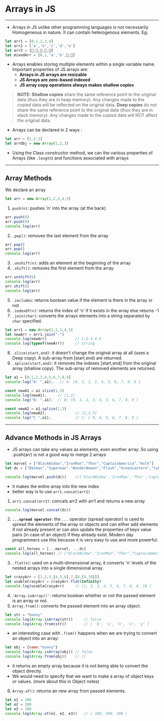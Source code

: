 # Arrays in JS
---

- Arrays in JS unlike other programming languages is not necessarily Homogeneous in nature. It can contain heterogenous elements. Eg: 
```javascript
let arr1 = [0,1,2,3,4]
let arr2 = ['a','b','c','d','e']
let arr3 = [🍍,🍎,🥝,🍌,🍑]
let mixedArr = [0,1,'a','b',🍌,🍑]
```
- Arrays enables storing multiple elements within a single variable name. Important properties of JS arrays are: 
  - **Arrays in JS arrays are resizable**
  - **JS Arrays are zero-based indexed**
  - **JS array copy operations always makes shallow copies**

> **NOTE:** 
> **Shallow copies** share the same reference point to the original data (thus they are in heap memory). Any changes made to the copied data will be reflected on the original data.
> **Deep copies** do not share the same reference point to the original data (thus they are in stack memory). Any changes made to the copied data will NOT affect the original data.

- Arrays can be declared in 2 ways : 
```javascript
let arr = [1,2,3]
let arrObj = new Array(1,2,3)
```
- Using the Class constructor method, we can the various properties of Arrays (like `.length`) and functions associated with arrays 

---

## Array Methods

We declare an array
```javascript
let arr = new Array(1,2,3,4,5)
```

1. `push(n)`: pushes 'n' into the array (at the back)
```javascript
arr.push(6)
arr.push(9)
console.log(arr)
```
2. `.pop()`: removes the last element from the array
```javascript
arr.pop()
arr.pop()
console.log(arr)
```
3. `.unshift(n)`: adds an element at the beginning of the array
4. `.shift()`: removes the first element from the array
```javascript
arr.unshift(6)
console.log(arr)
arr.shift()
console.log(arr)
```
5. `.includes`: returns boolean value if the element is there in the array or not 
6. `.indexOf(n)`: returns the index of 'n' if it exists in the array else returns -1
7. `.join(char)`: converts the arrays elements into a string separated by `char` specified.
```javascript
let arr1 = new Array(1,2,3,4,5)
let newArr = arr1.join("-")
console.log(newArr)             // 1-2-3-4-5
console.log(typeof(newArr))     // string
```
8. `.slice(start,end)`: it doesn't change the original array at all (uses a Deep copy). A sub-array from [start,end) are returned.
9. `.splice(start,end)`: it removes the indexes [start,end] from the original array (shallow copy). The sub-array of removed elements are returned.
```javascript
let a1 = [0,1,2,3,4,5,6,7,8,9]
console.log("A: ",a1);   // A: [0, 1, 2, 3, 4, 5, 6, 7, 8, 9 ]

const newA1 = a1.slice(1,3)
console.log(newA1);     // [1,2]
console.log("B: ",a1);  // B: [0, 1, 2, 3, 4, 5, 6, 7, 8, 9 ]

const newA2 = a1.splice(1,3)    
console.log(newA2);             // [1,2,3]
console.log("C ",a1);           // C: [ 0, 4, 5, 6, 7, 8, 9 ] 
```
---

## Advance Methods in JS Arrays 

- JS arrays can take any values as elements, even another array. So using .push(arr) is not a good way to merge 2 arrays
```javascript
let marvel = ["BlackWidow","IronMan","Thor","CaptainAmerica","Hulk"]
let dc = ["Batman","Superman","WonderWoman","Flash","GreenLantern","Cyborg","Shazam"]

console.log(marvel.push(dc))    //['blackWidow','IronMan','Thor','CaptainAmerica','Hulk',['Batman','Superman','WonderWoman','Flash','GreenLantern','Cyborg','Shazam'] ]
```
- it makes the entire array into the new index 
- better way is to use `arr1.concat(arr2)`

1. `arr1.concat(arr2)`: concats arr2 with arr1 and returns a new array
```javascript
console.log(marvel.concat(dc))
```
2. **`...spread operator`**: the `...` operator (spread operator) is used to spread the elements of the array or objects and can either add elements if not already present or can also update the properties of keys value pairs (in case of an object) if they already exist. Modern day programmers use this because it is very easy to use and more powerful.
```javascript
const all_heroes = [...marvel, ...dc]
console.log(all_heroes) // ["BlackWidow","IronMan","Thor","CaptainAmerica","Hulk","Batman","Superman","WonderWoman","Flash","GreenLantern","Cyborg","Shazam"]
```
3. `.flat(n)`: used on a multi-dimensional array, it converts 'n' levels of the nested arrays into a single dimensional array.
```javascript
let crazyArr = [1,2,3,[4,5,6],7,[8,[9,10]]]
let usableCrazyArr = crazyArr.flat(Infinity)
console.log(usableCrazyArr)     // [1, 2, 3, 4, 5, 6, 7, 8, 9, 10 ]
```
4. `'Array.isArray()'`: returns boolean whether or not the passed element is an array or not.
5. `Array.from()`: converts the passed element into an array object.
```javascript
let str = "bunny"
console.log(Array.isArray(str))     // false
console.log(Array.from(str))        // [ 'b', 'u', 'n', 'n', 'y' ]
```
- an interesting case with `.from()` happens when we are trying to convert an object into an array: 
```javascript
let obj = {name:"bunny"}
console.log(Array.isArray(obj)) // false
console.log(Array.from(obj))    // []
```
- it returns an empty array because it is not being able to convert the object directly. 
- We would need to specify that we want to make a array of object keys or values. (more about this in Object notes)

6. `Array.of()`: returns an new array from passed elements.
```javascript
let e1 = 100
let e2 = 200
let e3 = 300
console.log(Array.of(e1, e2, e3))   // [ 100, 200, 300 ]
```